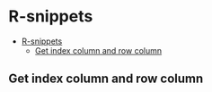 # R-snippets

<!--ts-->
   * [R-snippets](#r-snippets)
      * [Get index column and row column](#get-index-column-and-row-column)

<!-- Added by: gil_diy, at: Sat 25 Dec 2021 11:10:33 IST -->

<!--te-->

## Get index column and row column



